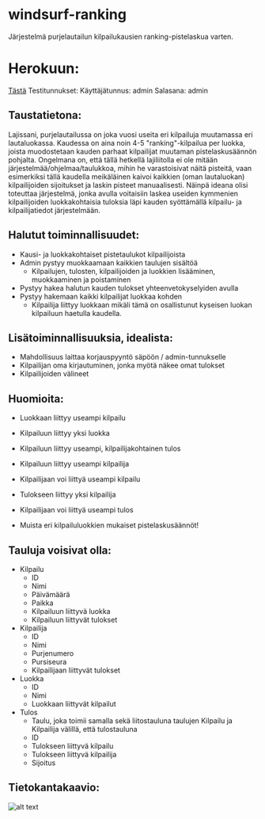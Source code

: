 # windsurf-ranking
Järjestelmä purjelautailun kilpailukausien ranking-pistelaskua varten.

# Herokuun:
[Tästä](https://windsurf-ranking.herokuapp.com)
Testitunnukset:
Käyttäjätunnus: admin
Salasana: admin

## Taustatietona: 
Lajissani, purjelautailussa on joka vuosi useita eri kilpailuja muutamassa eri lautaluokassa. Kaudessa on aina noin 4-5 "ranking"-kilpailua per luokka, joista muodostetaan kauden parhaat kilpailijat muutaman pistelaskusäännön pohjalta. Ongelmana on, että tällä hetkellä lajiliitolla ei ole mitään järjestelmää/ohjelmaa/taulukkoa, mihin he varastoisivat näitä pisteitä, vaan esimerkiksi tällä kaudella meikäläinen kaivoi kaikkien (oman lautaluokan) kilpailijoiden sijoitukset ja laskin pisteet manuaalisesti. Näinpä ideana olisi toteuttaa järjestelmä, jonka avulla voitaisiin laskea useiden kymmenien kilpailijoiden luokkakohtaisia tuloksia läpi kauden syöttämällä kilpailu- ja kilpailijatiedot järjestelmään.

## Halutut toiminnallisuudet:
- Kausi- ja luokkakohtaiset pistetaulukot kilpailijoista
- Admin pystyy muokkaamaan kaikkien taulujen sisältöä
	* Kilpailujen, tulosten, kilpailijoiden ja luokkien lisääminen, muokkaaminen ja poistaminen
- Pystyy hakea halutun kauden tulokset yhteenvetokyselyiden avulla
- Pystyy hakemaan kaikki kilpailijat luokkaa kohden
	* Kilpailija liittyy luokkaan mikäli tämä on osallistunut kyseisen luokan kilpailuun haetulla kaudella.


## Lisätoiminnallisuuksia, idealista:
- Mahdollisuus laittaa korjauspyyntö säpöön / admin-tunnukselle
- Kilpailijan oma kirjautuminen, jonka myötä näkee omat tulokset
- Kilpailijoiden välineet

## Huomioita:
- Luokkaan liittyy useampi kilpailu
- Kilpailuun liittyy yksi luokka
- Kilpailuun liittyy useampi, kilpailijakohtainen tulos
- Kilpailuun liittyy useampi kilpailija
- Kilpailijaan voi liittyä useampi kilpailu
- Tulokseen liittyy yksi kilpailija
- Kilpailijaan voi liittyä useampi tulos

- Muista eri kilpailuluokkien mukaiset pistelaskusäännöt!


## Tauluja voisivat olla:

- Kilpailu
	* ID
	* Nimi
	* Päivämäärä
	* Paikka
	* Kilpailuun liittyvä luokka
	* Kilpailuun liittyvät tulokset
- Kilpailija
	* ID
	* Nimi
	* Purjenumero
	* Pursiseura
	* Kilpailijaan liittyvät tulokset
- Luokka
	* ID
	* Nimi
	* Luokkaan liittyvät kilpailut
- Tulos
	* Taulu, joka toimii samalla sekä liitostauluna taulujen Kilpailu ja Kilpailija välillä, että tulostauluna
	* ID
	* Tulokseen liittyvä kilpailu 
	* Tulokseen liittyvä kilpailija
	* Sijoitus

## Tietokantakaavio:
![alt text](https://github.com/tikibeni/windsurf-ranking/blob/master/kaavio.PNG?raw=true1 "Tietokantakaavio")
